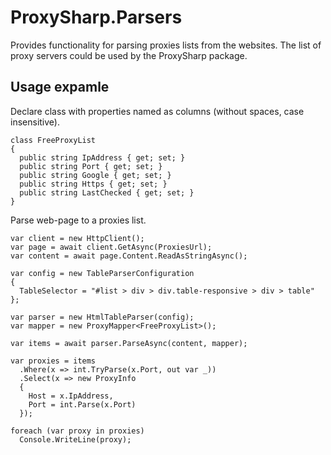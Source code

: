 # ProxySharp.Parsers

Provides functionality for parsing proxies lists from the websites. The list of proxy servers could be used by the ProxySharp package.

## Usage expamle

Declare class with properties named as columns (without spaces, case insensitive).

```
class FreeProxyList
{
  public string IpAddress { get; set; }
  public string Port { get; set; }
  public string Google { get; set; }
  public string Https { get; set; }
  public string LastChecked { get; set; }
}
```

Parse web-page to a proxies list.

```
var client = new HttpClient();
var page = await client.GetAsync(ProxiesUrl);
var content = await page.Content.ReadAsStringAsync();
			
var config = new TableParserConfiguration
{
  TableSelector = "#list > div > div.table-responsive > div > table"
};

var parser = new HtmlTableParser(config);
var mapper = new ProxyMapper<FreeProxyList>();

var items = await parser.ParseAsync(content, mapper);

var proxies = items
  .Where(x => int.TryParse(x.Port, out var _))
  .Select(x => new ProxyInfo
  {
    Host = x.IpAddress,
    Port = int.Parse(x.Port)
  });

foreach (var proxy in proxies)
  Console.WriteLine(proxy);
```